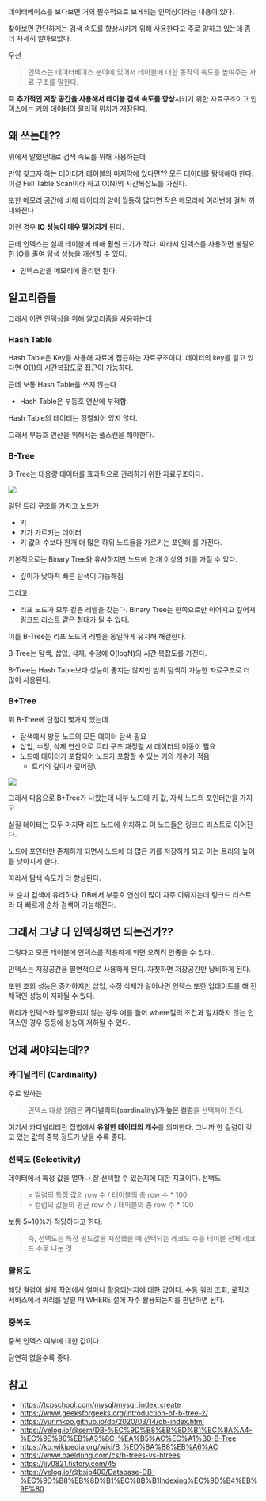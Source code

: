 
데이터베이스를 보다보면 거의 필수적으로 보게되는 인덱싱이라는 내용이 있다.

찾아보면 간단하게는 검색 속도를 향상시키기 위해 사용한다고 주로 말하고 있는데
좀 더 자세히 알아보았다.

우선
> 인덱스는 데이터베이스 분야에 있어서 테이블에 대한 동작의 속도를 높여주는 자료 구조를 말한다.

즉 **추가적인 저장 공간을 사용해서 테이블 검색 속도를 향상**시키기 위한 자료구조이고
인덱스에는 키와 데이터의 물리적 위치가 저장된다.

## 왜 쓰는데??

위에서 말했던대로 검색 속도를 위해 사용하는데

만약 찾고자 하는 데이터가 테이블의 마지막에 있다면?? 모든 데이터를 탐색해야 한다.
이걸 Full Table Scan이라 하고 O(N)의 시간복잡도를 가진다.

또한 메모리 공간에 비해 데이터의 양이 월등히 많다면
작은 메모리에 여러번에 걸쳐 꺼내와진다

이런 경우 **IO 성능이 매우 떨어지게** 된다.

근데 인덱스는 실제 테이블에 비해 훨씬 크기가 작다.
따라서 인덱스를 사용하면 불필요한 IO를 줄여 탐색 성능을 개선할 수 있다.
- 인덱스만을 메모리에 올리면 된다.

## 알고리즘들

그래서 이런 인덱싱을 위해 알고리즘을 사용하는데

### Hash Table

Hash Table은 Key를 사용해 자료에 접근하는 자료구조이다.
데이터의 key를 알고 있다면 O(1)의 시간복잡도로 접근이 가능하다.

근데 보통 Hash Table을 쓰지 않는다

- Hash Table은 부등호 연산에 부적합.

Hash Table의 데이터는 정렬되어 있지 않다.

그래서 부등호 연산을 위해서는 풀스캔을 해야한다.

### B-Tree

B-Tree는 대용량 데이터를 효과적으로 관리하기 위한 자료구조이다.

![](https://i.imgur.com/CZCaJ9x.png)

일단 트리 구조를 가지고 노드가 
- 키
- 키가 가르키는 데이터
- 키 값의 수보다 한개 더 많은 하위 노드들을 가르키는 포인터
를 가진다.

기본적으로는 Binary Tree와 유사하지만
노드에 한개 이상의 키를 가질 수 있다.
- 깊이가 낮아져 빠른 탐색이 가능해짐

그리고
- 리프 노드가 모두 같은 레벨을 갖는다.
Binary Tree는 한쪽으로만 이어지고 깊어져 링크드 리스트 같은 형태가 될 수 있다.

이를 B-Tree는 리프 노드의 레벨을 동일하게 유지해 해결한다.

B-Tree는 
탐색, 삽입, 삭제, 수정에 O(logN)의 시간 복잡도를 가진다.

B-Tree는 Hash Table보다 성능이 좋지는 않지만 범위 탐색이 가능한 자료구조로 더 많이 사용된다.

### B+Tree

위 B-Tree에 단점이 몇가지 있는데
- 탐색에서 방문 노드의 모든 데이터 탐색 필요
- 삽입, 수정, 삭제 연산으로 트리 구조 재정렬 시 데이터의 이동이 필요
- 노드에 데이터가 포함되어 노드가 포함할 수 있는 키의 개수가 적음
	- 트리의 깊이가 깊어짐\
	
![](https://i.imgur.com/d8eTaxM.png)

그래서 다음으로 B+Tree가 나왔는데
내부 노드에 키 값, 자식 노드의 포인터만을 가지고

실질 데이터는 모두 마지막 리프 노드에 위치하고 이 노드들은 링크드 리스트로 이어진다.

노드에 포인터만 존재하게 되면서 노드에 더 많은 키를 저장하게 되고
이는 트리의 높이를 낮아지게 한다.

따라서 탐색 속도가 더 향상된다.

또 순차 검색에 유리하다.
DB에서 부등호 연산이 많이 자주 이뤄지는데 
링크드 리스트라 더 빠르게 순차 검색이 가능해진다.

## 그래서 그냥 다 인덱싱하면 되는건가??

그렇다고 모든 테이블에 인덱스를 적용하게 되면 오히려 안좋을 수 있다..

인덱스는 저장공간을 필연적으로 사용하게 된다.
자칫하면 저장공간만 낭비하게 된다.

또한 조회 성능은 증가하지만 삽입, 수정 삭제가 일어나면 인덱스 또한 업데이트를 해 전체적인 성능이 저하될 수 있다.

쿼리가 인덱스와 잘호환되지 않는 경우 예를 들어 where절의 조건과 일치하지 않는 인덱스인 경우 등등에 성능이 저하될 수 있다.

## 언제 써야되는데??
### 카디널리티 (Cardinality)
주로 말하는 
> 인덱스 대상 컬럼은 **카디널리티(cardinality)가 높은 컬럼**을 선택해야 한다.

여기서 카디널리티란 집합에서 **유일한 데이터의 개수**를 의미한다.
그니까 한 컬럼이 갖고 있는 값의 중복 정도가 낮을 수록 좋다.

### 선택도 (Selectivity)

데이터에서 특정 값을 얼마나 잘 선택할 수 있는지에 대한 지표이다.
선택도
> = 컬럼의 특정 값의 row 수 / 테이블의 총 row 수 * 100  
> = 컬럼의 값들의 평균 row 수 / 테이블의 총 row 수 * 100

보통 5~10%가 적당하다고 한다.
> 즉, 선택도는 특정 필드값을 지정했을 때 선택되는 레코드 수를 테이블 전체 레코드 수로 나눈 것
### 활용도

해당 컬럼이 실제 작업에서 얼마나 활용되는지에 대한 값이다.
수동 쿼리 조회, 로직과 서비스에서 쿼리를 날릴 때 WHERE 절에 자주 활용되는지를 판단하면 된다.

### 중복도

중복 인덱스 여부에 대한 값이다.

당연히 없을수록 좋다.

## 참고
- https://tcpschool.com/mysql/mysql_index_create
- https://www.geeksforgeeks.org/introduction-of-b-tree-2/
- https://yurimkoo.github.io/db/2020/03/14/db-index.html
- https://velog.io/@sem/DB-%EC%9D%B8%EB%8D%B1%EC%8A%A4-%EC%9E%90%EB%A3%8C-%EA%B5%AC%EC%A1%B0-B-Tree
- https://ko.wikipedia.org/wiki/B_%ED%8A%B8%EB%A6%AC
- https://www.baeldung.com/cs/b-trees-vs-btrees
- https://jjy0821.tistory.com/45
- https://velog.io/@bsjp400/Database-DB-%EC%9D%B8%EB%8D%B1%EC%8B%B1Indexing%EC%9D%B4%EB%9E%80